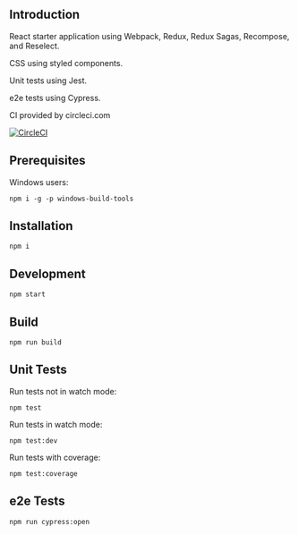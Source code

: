 ## Introduction

React starter application using Webpack, Redux, Redux Sagas, Recompose, and Reselect.

CSS using styled components.

Unit tests using Jest.

e2e tests using Cypress.

CI provided by circleci.com

[![CircleCI](https://circleci.com/gh/MarkAPhillips/react-app-starter/tree/master.svg?style=svg)](https://circleci.com/gh/MarkAPhillips/react-app-starter/tree/master)

## Prerequisites

Windows users:

```npm i -g -p windows-build-tools```

## Installation

```npm i```

## Development

``` npm start ```

## Build

```npm run build```

## Unit Tests

Run tests not in watch mode:

```npm test```

Run tests in watch mode:

```npm test:dev```

Run tests with coverage:

```npm test:coverage```

## e2e Tests

``` npm run cypress:open ```
